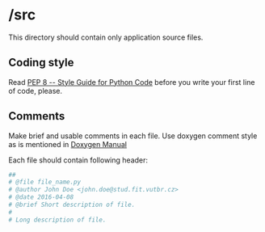 
/src
====

This directory should contain only application source files.

Coding style
------------

Read [PEP 8 -- Style Guide for Python Code](https://www.python.org/dev/peps/pep-0008/) before you write your first line of code, please.

Comments
--------

Make brief and usable comments in each file. Use doxygen comment style as is mentioned in [Doxygen Manual](https://www.stack.nl/~dimitri/doxygen/manual/docblocks.html#pythonblocks)

Each file should contain following header:

```python
##
# @file file_name.py
# @author John Doe <john.doe@stud.fit.vutbr.cz>
# @date 2016-04-08
# @brief Short description of file.
#
# Long description of file.
```
